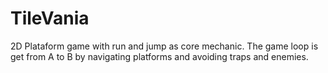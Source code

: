 # TileVania
2D Plataform game with run and jump as core mechanic. The game loop is get from A to B by navigating platforms and avoiding traps and enemies.
